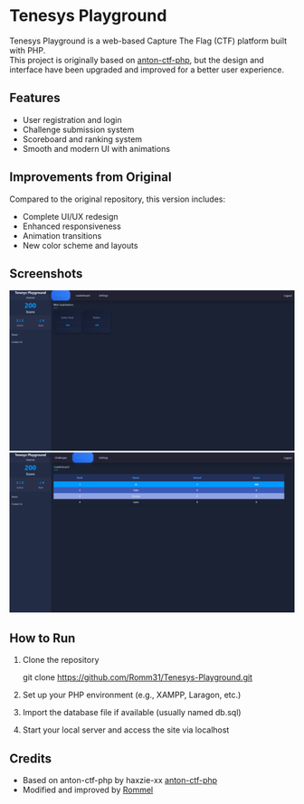 # Tenesys Playground

Tenesys Playground is a web-based Capture The Flag (CTF) platform built with PHP.  
This project is originally based on [anton-ctf-php](https://github.com/haxzie-xx/anton-ctf-php), but the design and interface have been upgraded and improved for a better user experience.

## Features

- User registration and login
- Challenge submission system
- Scoreboard and ranking system
- Smooth and modern UI with animations

## Improvements from Original

Compared to the original repository, this version includes:

- Complete UI/UX redesign
- Enhanced responsiveness
- Animation transitions
- New color scheme and layouts

## Screenshots
![Get Started](images/Screenshot1.png)
![Get Started](images/Screenshot2.png)

## How to Run

1. Clone the repository

   git clone https://github.com/Romm31/Tenesys-Playground.git

2. Set up your PHP environment (e.g., XAMPP, Laragon, etc.)

3. Import the database file if available (usually named db.sql)

4. Start your local server and access the site via localhost

## Credits

- Based on anton-ctf-php by haxzie-xx [anton-ctf-php](https://github.com/haxzie-xx/anton-ctf-php)
- Modified and improved by [Rommel](https://github.com/Romm31)
